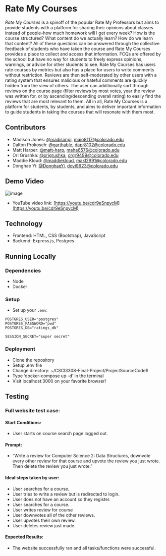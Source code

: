 # Rate My Courses
*Rate My Courses* is a spinoff of the popular Rate My Professors but aims to provide students with a platform for sharing their opinions about classes instead of people–how much homework will I get every week? How is the course structured? What content do we actually learn? How do we learn that content? All of these questions can be answered through the collective feedback of students who have taken the course and Rate My Courses provides a place to collect and access that information.
FCQs are offered by the school but have no way for students to freely express opinions, warnings, or advice for other students to see. Rate My Courses has users rate courses by metrics but also has a place for users to write comments without restriction. Reviews are then self-moderated by other users with a rating system that ensures malicious or hateful comments are quickly hidden from the view of others. The user can additionally sort through reviews on the course page (filter reviews by most votes, year the review was written for, or by ascending/descending overall rating) to easily find the reviews that are most relevant to them. All in all, Rate My Courses is a platform for students, by students, and aims to deliver important information to guide students in taking the courses that will resonate with them most.  

## Contributors
- Madison Jones: [@madisonpj](https://github.com/madisonpj), majo8117@colorado.edu
- Dalton Prokosch: [@garthable](https://github.com/garthable), dapr8102@colorado.edu
- Matt Harper: [@matt-harp](https://github.com/matt-harp), maha6576@colorado.edu
- Ori Grushka: [@origrushka](https://github.com/origrushka), orgr9499@colorado.edu
- Maddie Kloud: [@maddiekloud](https://github.com/maddiekloud), makl2991@colorado.edu
- Donghae Yi: [@DonghaeYi](https://github.com/DonghaeYi), doyi9623@colorado.edu

## Demo Video
![image](https://github.com/madisonpj/CSCI3308-Final-Project/assets/132002675/0082e827-dcbe-4411-8dfe-0988d24b7a73)
- YouTube video link: [https://youtu.be/cdr9eSnpycM](https://youtu.be/cdr9eSnpycM)

## Technology
- Frontend: HTML, CSS (Bootstrap), JavaScript
- Backend: Express.js, Postgres

## Running Locally
### Dependencies
- Node
- Docker

### Setup
- Set up your `.env`:
```
POSTGRES_USER="postgres"
POSTGRES_PASSWORD="pwd"
POSTGRES_DB="ratings_db"

SESSION_SECRET="super secret"
```

### Deployment
- Clone the repository
- Setup .env file
- Change directory: ~/CSCI3308-Final-Project/ProjectSourceCode$
- Type ‘docker-compose up -d’ in the terminal
- Visit localhost:3000 on your favorite browser!

## Testing
### Full website test case:
#### Start Conditions:
- User starts on course search page logged out.
#### Prompt:
- “Write a review for Computer Science 2: Data Structures, downvote every other review for that course and upvote the review you just wrote. Then delete the review you just wrote.”
#### Ideal steps taken by user:
- User searches for a course.
- User tries to write a review but is redirected to login.
- User does not have an account so they register.
- User searches for a course.
- User writes review for course
- User downvotes all of the other reviews. 
- User upvotes their own review.
- User deletes review just made.
#### Expected Results:
- The website successfully ran and all tasks/functions were successful.
